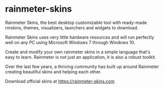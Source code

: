 # rainmeter-skins
Rainmeter Skins, the best desktop customizable tool with ready-made rmskins, themes, visualizers, launchers and widgets to download.


Rainmeter Skins uses very little hardware resources and will run perfectly well on any PC using Microsoft Windows 7 through Windows 10.

Create and modify your own rainmeter skins in a simple language that's easy to learn. Rainmeter is not just an application, it is also a robust toolkit.

Over the last few years, a thriving community has built up around Rainmeter creating beautiful skins and helping each other.

Download official skins at https://rainmeter-skins.com
